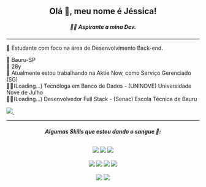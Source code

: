 <h2 align='center'> Olá 👋, meu nome é Jéssica!</h2>
<h5 align='center'>👩‍💻 Aspirante a mina Dev.</h5>
<hr />



🌱 Estudante com foco na área de Desenvolvimento Back-end.

🌆 Bauru-SP 
<br> 
🎂 28y
<br>
🔭 Atualmente estou trabalhando na Aktie Now, como Serviço Gerenciado (SG)
<br>
👩‍🎓(Loading...) Tecnóloga em Banco de Dados - (UNINOVE) Universidade Nove de Julho
<br>
👩‍🎓(Loading...) Desenvolvedor Full Stack - (Senac) Escola Técnica de Bauru

<a target="_blank" href="https://www.linkedin.com/in/jeemmartinsti/">
    <img src="https://img.shields.io/badge/linkedin-%230077B5.svg?&style=for-the-badge&logo=linkedin&logoColor=white" />
  </a>&nbsp;&nbsp;

 <hr />    

<div align='center'>
<h5>Algumas Skills que estou dando o sangue 💪: </ h5><br />
<br />

<img src="https://img.shields.io/badge/JavaScript-323330?style=for-the-badge&logo=javascript&logoColor=F7DF1E" /> <img src="https://img.shields.io/badge/HTML5-E34F26?style=for-the-badge&logo=html5&logoColor=white" /> <img src="https://img.shields.io/badge/CSS3-1572B6?style=for-the-badge&logo=css3&logoColor=white" />
<br />
<br />
<img src="https://img.shields.io/badge/Node.js-339933?style=for-the-badge&logo=nodedotjs&logoColor=white" /> <img src="https://img.shields.io/badge/TypeScript-007ACC?style=for-the-badge&logo=typescript&logoColor=white" /> <img src="https://img.shields.io/badge/Express.js-000000?style=for-the-badge&logo=express&logoColor=white" /> 
<img src="https://img.shields.io/badge/PostgreSQL-316192?style=for-the-badge&logo=postgresql&logoColor=white" /> 
<br />
<br />
<img src="https://img.shields.io/badge/Visual_Studio_Code-0078D4?style=for-the-badge&logo=visual%20studio%20code&logoColor=white" /> <img src="https://img.shields.io/badge/GitHub-100000?style=for-the-badge&logo=github&logoColor=white" /> 


<!--
**jeemmartins/jeemmartins** is a ✨ _special_ ✨ repository because its `README.md` (this file) appears on your GitHub profile.

Here are some ideas to get you started:

- 🔭 I’m currently working on ...
- 🌱 I’m currently learning ...
- 👯 I’m looking to collaborate on ...
- 🤔 I’m looking for help with ...
- 💬 Ask me about ...
- 📫 How to reach me: ...
- 😄 Pronouns: ...
- ⚡ Fun fact: ...
-->
